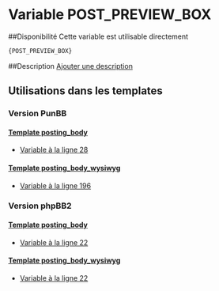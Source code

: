 # Variable POST_PREVIEW_BOX

##Disponibilité
Cette variable est utilisable directement

```html
{POST_PREVIEW_BOX}
```

##Description
[Ajouter une description](https://fa-tvars.appspot.com/var/POST_PREVIEW_BOX)

## Utilisations dans les templates

### Version PunBB

#### [Template posting_body](punbb/posting_body.md#readme)
* [Variable &agrave; la ligne 28](../punbb/posting_body.tpl#L28)

#### [Template posting_body_wysiwyg](punbb/posting_body_wysiwyg.md#readme)
* [Variable &agrave; la ligne 196](../punbb/posting_body_wysiwyg.tpl#L196)

### Version phpBB2

#### [Template posting_body](subsilver/posting_body.md#readme)
* [Variable &agrave; la ligne 22](../subsilver/posting_body.tpl#L22)

#### [Template posting_body_wysiwyg](subsilver/posting_body_wysiwyg.md#readme)
* [Variable &agrave; la ligne 22](../subsilver/posting_body_wysiwyg.tpl#L22)